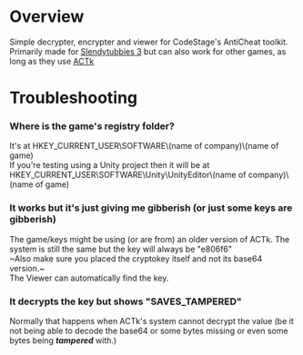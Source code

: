# Overview
Simple decrypter, encrypter and viewer for CodeStage's AntiCheat toolkit.  
Primarily made for [Slendytubbies 3](https://zeoworks.com/games/Slendytubbies3.html)
but can also work for other games, as long as they use [ACTk](https://codestage.net/uas/actk/)

# Troubleshooting


### Where is the game's registry folder?
It's at HKEY_CURRENT_USER\SOFTWARE\\(name of company)\\(name of game)  
If you're testing using a Unity project then it will be at HKEY_CURRENT_USER\SOFTWARE\Unity\UnityEditor\\(name of company)\\(name of game)

### It works but it's just giving me gibberish (or just some keys are gibberish)
The game/keys might be using (or are from) an older version of ACTk.
The system is still the same but the key will always be "e806f6"  
~Also make sure you placed the cryptokey itself and not its base64 version.~  
The Viewer can automatically find the key.

### It decrypts the key but shows "SAVES_TAMPERED"
Normally that happens when ACTk's system cannot
decrypt the value (be it not being able to decode the
base64 or some bytes missing or even some bytes being
***tampered*** with.)
